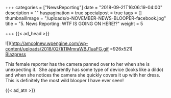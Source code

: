 +++
categories = ["NewsReporting"]
date = "2018-09-21T16:06:19-04:00"
description = ""
haspagination = true
specialpost = true
tags = []
thumbnailImage = "/uploads/o-NOVEMBER-NEWS-BLOOPER-facebook.jpg"
title = "5. News Reporting: WTF IS GOING ON HERE!?"
weight = 5

+++
{{< ad_head >}}

![](http://amcolnew.wpengine.com/wp-content/uploads/2018/02/1iTIMmraWBJ1uaFG.gif =926x521)  
[Blazpress](https://blazepress.com/2015/01/23-gifs-prove-just-funny-live-tv-can/)  

This female reporter has the camera panned over to her when she is unexpecting it.  She apparently has some type of device (looks like a dildo) and when she notices the camera she quickly covers it up with her dress.  This is definitely the most wild blooper I have ever seen!

{{< ad_atn >}}
